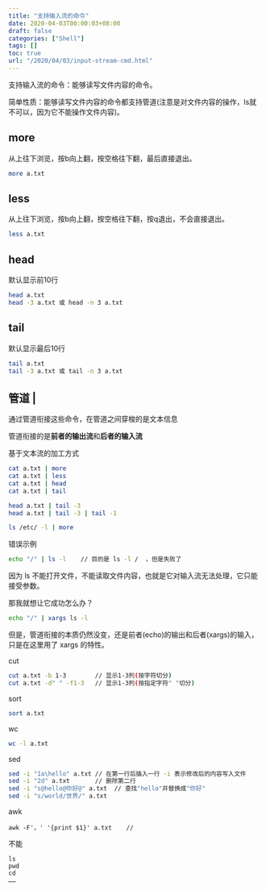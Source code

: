 ```yaml
---
title: "支持输入流的命令"
date: 2020-04-03T00:00:03+08:00
draft: false
categories: ["Shell"]
tags: []
toc: true
url: "/2020/04/03/input-stream-cmd.html"
---
```


支持输入流的命令：能够读写文件内容的命令。

简单性质：能够读写文件内容的命令都支持管道(注意是对文件内容的操作，ls就不可以，因为它不能操作文件内容)。

## more

从上往下浏览，按b向上翻，按空格往下翻，最后直接退出。

```bash
more a.txt
```

## less

从上往下浏览，按b向上翻，按空格往下翻，按q退出，不会直接退出。

```bash
less a.txt
```

## head

默认显示前10行

```bash
head a.txt
head -3 a.txt 或 head -n 3 a.txt
```

## tail

默认显示最后10行

```bash
tail a.txt
tail -3 a.txt 或 tail -n 3 a.txt
```

## 管道 |

通过管道衔接这些命令，在管道之间穿梭的是文本信息

管道衔接的是**前者的输出流**和**后者的输入流**

基于文本流的加工方式

```bash
cat a.txt | more
cat a.txt | less
cat a.txt | head
cat a.txt | tail

head a.txt | tail -3
head a.txt | tail -3 | tail -1

ls /etc/ -l | more
```

错误示例

```bash
echo "/" | ls -l	// 目的是 ls -l /  ，但是失败了
```

因为 ls 不能打开文件，不能读取文件内容，也就是它对输入流无法处理，它只能接受参数。

那我就想让它成功怎么办？

```bash
echo "/" | xargs ls -l
```

但是，管道衔接的本质仍然没变，还是前者(echo)的输出和后者(xargs)的输入，只是在这里用了 xargs 的特性。

cut

```bash
cut a.txt -b 1-3		// 显示1-3列(按字符切分)
cut a.txt -d" " -f1-3	// 显示1-3列(按指定字符" "切分)
```

sort

```bash
sort a.txt
```

wc

```bash
wc -l a.txt
```

sed

```bash
sed -i "1a\hello" a.txt	// 在第一行后插入一行 -i 表示修改后的内容写入文件
sed -i "2d" a.txt		// 删除第二行
sed -i "s@hello@你好@" a.txt	// 查找"hello"并替换成"你好"
sed -i "s/world/世界/" a.txt
```

awk

```
awk -F'，' '{print $1}' a.txt	// 
```





不能

```
ls
pwd
cd
……
```

